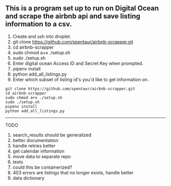 ## This is a program set up to run on Digital Ocean and scrape the airbnb api and save listing information to a csv.

1) Create and ssh into droplet.
2) git clone https://github.com/spentaur/airbnb-scrapper.git
3) cd airbnb-scrapper
4) sudo chmod a+x ./setup.sh
5) sudo ./setup.sh
6) Enter digital ocean Access ID and Secret Key when prompted.
7) pipenv install
8) python add_all_listings.py
9) Enter which subset of listing id's you'd like to get information on.

```
git clone https://github.com/spentaur/airbnb-scrapper.git
cd airbnb-scrapper
sudo chmod a+x ./setup.sh
sudo ./setup.sh
pipenv install
python add_all_listings.py
```

----
TODO
1) search_results should be generalized
2) better documentation
3) handle retries better
4) get calendar information
5) move data to separate repo
6) tests
7) could this be containerized?
8) 403 errors are listings that no longer exists, handle better
9) data dictionary